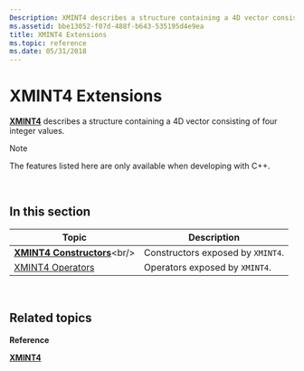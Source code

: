 ```yaml
---
Description: XMINT4 describes a structure containing a 4D vector consisting of four integer values.
ms.assetid: bbe13052-f07d-488f-b643-535195d4e9ea
title: XMINT4 Extensions
ms.topic: reference
ms.date: 05/31/2018
---
```


# XMINT4 Extensions

[**XMINT4**](https://msdn.microsoft.com/library/Hh404664(v=VS.85).aspx) describes a structure containing a 4D vector consisting of four integer values.

> [!Note]  
> The features listed here are only available when developing with C++.

 

## In this section



| Topic                                                   | Description                                  |
|---------------------------------------------------------|----------------------------------------------|
| [**XMINT4 Constructors**](https://msdn.microsoft.com/library/Hh449516(v=VS.85).aspx)<br/>   | Constructors exposed by `XMINT4`.<br/> |
| [XMINT4 Operators](ovw-xmint4-operators.md)<br/> | Operators exposed by `XMINT4`.<br/>    |



 

## Related topics

<dl> <dt>

**Reference**
</dt> <dt>

[**XMINT4**](https://msdn.microsoft.com/library/Hh404664(v=VS.85).aspx)
</dt> </dl>

 

 




